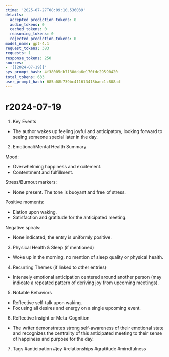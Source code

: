 ```yaml
---
ctime: '2025-07-27T08:09:10.536039'
details:
  accepted_prediction_tokens: 0
  audio_tokens: 0
  cached_tokens: 0
  reasoning_tokens: 0
  rejected_prediction_tokens: 0
model_name: gpt-4.1
request_tokens: 383
requests: 1
response_tokens: 250
sources:
- '[[2024-07-19]]'
sys_prompt_hash: 4f38005cb7130dda6e170fdc29590420
total_tokens: 633
user_prompt_hash: 685a08b739bc411613418baec1c808ad
---
```

# r2024-07-19

1. Key Events
- The author wakes up feeling joyful and anticipatory, looking forward to seeing someone special later in the day.

2. Emotional/Mental Health Summary

Mood:
- Overwhelming happiness and excitement.
- Contentment and fulfillment.

Stress/Burnout markers:
- None present. The tone is buoyant and free of stress.

Positive moments:
- Elation upon waking.
- Satisfaction and gratitude for the anticipated meeting.

Negative spirals:
- None indicated; the entry is uniformly positive.

3. Physical Health & Sleep (if mentioned)
- Woke up in the morning, no mention of sleep quality or physical health.

4. Recurring Themes (if linked to other entries)
- Intensely emotional anticipation centered around another person (may indicate a repeated pattern of deriving joy from upcoming meetings).

5. Notable Behaviors
- Reflective self-talk upon waking.
- Focusing all desires and energy on a single upcoming event.

6. Reflective Insight or Meta-Cognition
- The writer demonstrates strong self-awareness of their emotional state and recognizes the centrality of this anticipated meeting to their sense of happiness and purpose for the day.

7. Tags
#anticipation #joy #relationships #gratitude #mindfulness